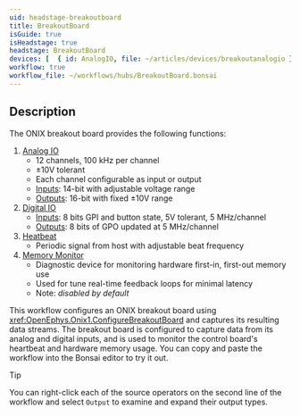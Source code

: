 ```yaml
---
uid: headstage-breakoutboard
title: BreakoutBoard
isGuide: true
isHeadstage: true
headstage: BreakoutBoard
devices: [  { id: AnalogIO, file: ~/articles/devices/breakoutanalogio }, { id: DigitalIO, file: ~/articles/devices/breakoutdigitalio }, { id: Heartbeat, file: ~/articles/devices/heartbeat },{ id: MemoryMonitor, file: ~/articles/devices/memorymonitor } ]
workflow: true
workflow_file: ~/workflows/hubs/BreakoutBoard.bonsai
---
```


## Description
The ONIX breakout board provides the following functions:

1. [Analog IO](xref:device-breakoutanalogio)
    - 12 channels, 100 kHz per channel
    - ±10V tolerant
    - Each channel configurable as input or output
    - [Inputs](xref:OpenEphys.Onix1.BreakoutAnalogInput): 14-bit with adjustable voltage range
    - [Outputs](xref:OpenEphys.Onix1.BreakoutAnalogOutput): 16-bit with fixed ±10V range
1. [Digital IO](xref:device-breakoutdigitalio)
    - [Inputs](xref:OpenEphys.Onix1.BreakoutDigitalInput): 8 bits GPI and button state, 5V tolerant, 5 MHz/channel
    - [Outputs](xref:OpenEphys.Onix1.BreakoutDigitalOutput): 8 bits of GPO updated at 5 MHz/channel
1. [Heatbeat](xref:device-heartbeat)
    - Periodic signal from host with adjustable beat frequency
1. [Memory Monitor](xref:device-memorymonitor)
    - Diagnostic device for monitoring hardware first-in, first-out memory use
    - Used for tune real-time feedback loops for minimal latency
    - Note: _disabled by default_

This workflow configures an ONIX breakout board using <xref:OpenEphys.Onix1.ConfigureBreakoutBoard> and captures its resulting data streams. The breakout board is configured to capture data from its analog and digital inputs, and is used to monitor the control board's heartbeat and hardware memory usage. You can copy and paste the workflow into the Bonsai editor to try it out.

> [!TIP]
> You can right-click each of the source operators on the second line of the workflow and select `Output` to examine and expand their output types.